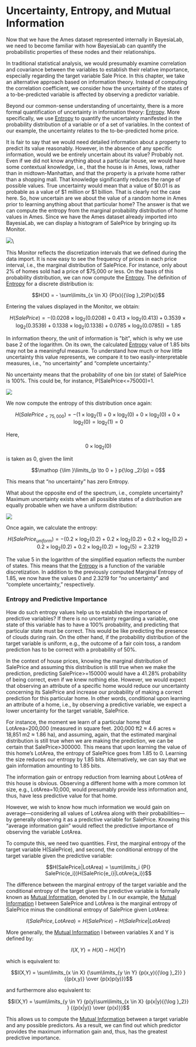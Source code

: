 # Uncertainty, Entropy, and Mutual Information

Now that we have the Ames dataset represented internally in BayesiaLab, we need to become familiar with how BayesiaLab can quantify the probabilistic properties of these nodes and their relationships.

In traditional statistical analysis, we would presumably examine correlation and covariance between the variables to establish their relative importance, especially regarding the target variable Sale Price. In this chapter, we take an alternative approach based on information theory. Instead of computing the correlation coefficient, we consider how the uncertainty of the states of a to-be-predicted variable is affected by observing a predictor variable.

Beyond our common-sense understanding of uncertainty, there is a more formal quantification of uncertainty in information theory: [Entropy](../../key-concepts/entropy/). More specifically, we use [Entropy](../../key-concepts/entropy/) to quantify the uncertainty manifested in the probability distribution of a variable or of a set of variables. In the context of our example, the uncertainty relates to the to-be-predicted home price.

It is fair to say that we would need detailed information about a property to predict its value reasonably. However, in the absence of any specific information, would we be entirely uncertain about its value? Probably not. Even if we did not know anything about a particular house, we would have some contextual knowledge, i.e., that the house is in Ames, Iowa, rather than in midtown-Manhattan, and that the property is a private home rather than a shopping mall. That knowledge significantly reduces the range of possible values. True uncertainty would mean that a value of $0.01 is as probable as a value of $1 million or $1 billion. That is clearly not the case here. So, how uncertain are we about the value of a random home in Ames prior to learning anything about that particular home? The answer is that we can compute the entropy from the marginal probability distribution of home values in Ames. Since we have the Ames dataset already imported into BayesiaLab, we can display a histogram of SalePrice by bringing up its Monitor.

![](https://bayesia.clickhelp.co/resources/Storage/bayesialab-knowledge-hub/E-Book/5-Bayesian-Networks-and-Data/MonitorSalePriceMarginal.svg)\


This Monitor reflects the discretization intervals that we defined during the data import. It is now easy to see the frequency of prices in each price interval, i.e., the marginal distribution of SalePrice. For instance, only about 2% of homes sold had a price of $75,000 or less. On the basis of this probability distribution, we can now compute the [Entropy](../../key-concepts/entropy/). The definition of [Entropy](../../key-concepts/entropy/) for a discrete distribution is:

$$H(X) = - \sum\limits_{x \in X} {P(x){{\log }_2}P(x)}$$

Entering the values displayed in the Monitor, we obtain:

$$H(SalePrice) = - (0.0208 \times {\log _2}(0.0208) + 0.413 \times {\log _2}(0.413) + 0.3539 \times {\log _2}(0.3539) + 0.1338 \times {\log _2}(0.1338) + 0.0785 \times {\log _2}(0.0785)) = 1.85$$

In information theory, the unit of information is "bit", which is why we use base 2 of the logarithm. On its own, the calculated [Entropy](../../key-concepts/entropy/) value of 1.85 bits may not be a meaningful measure. To understand how much or how little uncertainty this value represents, we compare it to two easily-interpretable measures, i.e., “no uncertainty” and “complete uncertainty.”

No uncertainty means that the probability of one bin (or state) of SalePrice is 100%. This could be, for instance, P(SalePrice<=75000)=1.

![](https://bayesia.clickhelp.co/resources/Storage/bayesialab-knowledge-hub/E-Book/5-Bayesian-Networks-and-Data/MonitorSalePrice75000.svg)

We now compute the entropy of this distribution once again:

$$H(SalePric{e_{ < 75,000}}) =  - (1 \times {\log _2}(1) + 0 \times {\log _2}(0) + 0 \times {\log _2}(0) + 0 \times {\log _2}(0) = {\log _2}(1) = 0$$

Here,

$$0 \times {\log _2}(0)$$

is taken as 0, given the limit

$$\mathop {\lim }\limits_{p \to 0 + } p{\log _2}(p) = 0$$

This means that “no uncertainty” has zero Entropy.

What about the opposite end of the spectrum, i.e., complete uncertainty? Maximum uncertainty exists when all possible states of a distribution are equally probable when we have a uniform distribution:

![](https://bayesia.clickhelp.co/resources/Storage/bayesialab-knowledge-hub/E-Book/5-Bayesian-Networks-and-Data/MonitorSalePriceUniform.svg)

Once again, we calculate the entropy:

$$H(SalePric{e_{uniform}}) =  - (0.2 \times {\log _2}(0.2) + 0.2 \times {\log _2}(0.2) + 0.2 \times {\log _2}(0.2) + 0.2 \times {\log _2}(0.2) + 0.2 \times {\log _2}(0.2) = {\log _2}(5) = 2.3219$$

The value 5 in the logarithm of the simplified equation reflects the number of states. This means that the [Entropy](https://bayesia.clickhelp.co/articles/bayesialab-knowledge-hub/key-concepts-entropy) is a function of the variable discretization. In addition to the previously computed Marginal Entropy of 1.85, we now have the values 0 and 2.3219 for “no uncertainty” and “complete uncertainty,” respectively.

### Entropy and Predictive Importance&#x20;

How do such entropy values help us to establish the importance of predictive variables? If there is no uncertainty regarding a variable, one state of this variable has to have a 100% probability, and predicting that particular state must be correct. This would be like predicting the presence of clouds during rain. On the other hand, if the probability distribution of the target variable is uniform, e.g., the outcome of a fair coin toss, a random prediction has to be correct with a probability of 50%.

In the context of house prices, knowing the marginal distribution of SalePrice and assuming this distribution is still true when we make the prediction, predicting SalePrice>=150000 would have a 41.28% probability of being correct, even if we knew nothing else. However, we would expect that observing an attribute of a specific home would reduce our uncertainty concerning its SalePrice and increase our probability of making a correct prediction for this particular home. In other words, conditional upon learning an attribute of a home, i.e., by observing a predictive variable, we expect a lower uncertainty for the target variable, SalePrice.

For instance, the moment we learn of a particular home that LotArea=200,000 (measured in square feet. 200,000 ft2 ≈ 4.6 acres ≈ 18,851 m2 ≈ 1.86 ha), and assuming, again, that the estimated marginal distribution is still true when we are making the prediction, we can be certain that SalePrice>300000. This means that upon learning the value of this home’s LotArea, the entropy of SalePrice goes from 1.85 to 0. Learning the size reduces our entropy by 1.85 bits. Alternatively, we can say that we gain information amounting to 1.85 bits.

The information gain or entropy reduction from learning about LotArea of this house is obvious. Observing a different home with a more common lot size, e.g., LotArea=10,000, would presumably provide less information and, thus, have less predictive value for that home.

However, we wish to know how much information we would gain on average—considering all values of LotArea along with their probabilities—by generally observing it as a predictive variable for SalePrice. Knowing this “average information gain” would reflect the predictive importance of observing the variable LotArea.

To compute this, we need two quantities. First, the marginal entropy of the target variable H(SalePrice), and second, the conditional entropy of the target variable given the predictive variable:

$$H(SalePrice|LotArea) = \sum\limits_i {P(} SalePric{e_i})H(SalePric{e_i}|LotAre{a_i})$$

The difference between the marginal entropy of the target variable and the conditional entropy of the target given the predictive variable is formally known as [Mutual Information](../../key-concepts/mutual-information/), denoted by I. In our example, the [Mutual Information](../../key-concepts/mutual-information/) I between SalePrice and LotArea is the marginal entropy of SalePrice minus the conditional entropy of SalePrice given LotArea:

$$I(SalePrice,LotArea) = H(SalePrice) - H(SalePrice|LotArea)$$

More generally, the [Mutual Information](../../key-concepts/mutual-information/)  I between variables X and Y is defined by:

$$I(X,Y) = H(X) - H(X|Y)$$

which is equivalent to:

$$I(X,Y) = \sum\limits_{x \in X} {\sum\limits_{y \in Y} {p(x,y){{\log }_2}} } {{p(x,y)} \over {p(x)p(y)}}$$

and furthermore also equivalent to:

$$I(X,Y) = \sum\limits_{y \in Y} {p(y)\sum\limits_{x \in X} {p(x|y){{\log }_2}} } {{p(x|y)} \over {p(x)}}$$

This allows us to compute the [Mutual Information](../../key-concepts/mutual-information/) between a target variable and any possible predictors. As a result, we can find out which predictor provides the maximum information gain and, thus, has the greatest predictive importance.
